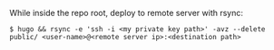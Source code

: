 While inside the repo root, deploy to remote server with rsync:

```
$ hugo && rsync -e 'ssh -i <my private key path>' -avz --delete public/ <user-name>@<remote server ip>:<destination path>
```